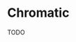 # Chromatic

<!--
https://github.com/antribute/open-source/blob/main/.github/workflows/chromatic.yml
-->

TODO
